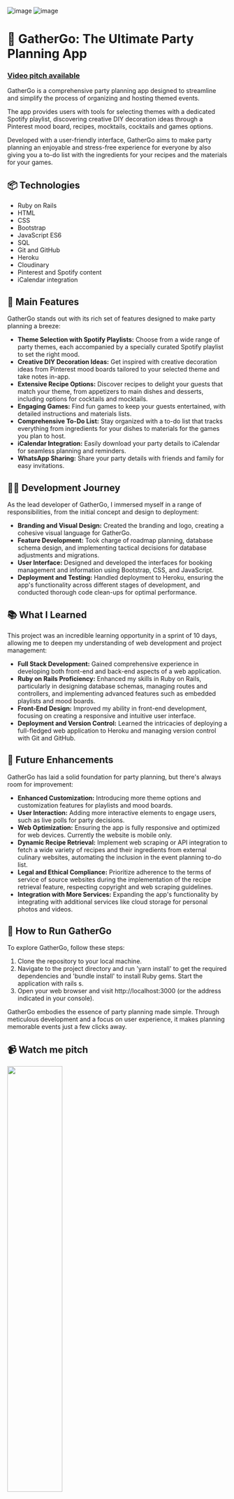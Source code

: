 ![image](https://github.com/ineslucas/gather_go/assets/122114360/f16e0ffd-aaf2-4fbb-a0f4-f17b4e0daedb)
![image](https://github.com/ineslucas/gather_go/assets/122114360/19fb5b4f-587a-4636-bd32-bdaad7122da6)

# 🎉 GatherGo: The Ultimate Party Planning App 
### [Video pitch available](https://youtu.be/uXlWTxWLvlQ?si=sRMfQEyrAih9NW4a&t=1835)

GatherGo is a comprehensive party planning app designed to streamline and simplify the process of organizing and hosting themed events.

The app provides users with tools for selecting themes with a dedicated Spotify playlist, discovering creative DIY decoration ideas through a Pinterest mood board, recipes, mocktails, cocktails and games options.

Developed with a user-friendly interface, GatherGo aims to make party planning an enjoyable and stress-free experience for everyone by also giving you a to-do list with the ingredients for your recipes and the materials for your games.

## 📦 Technologies

* Ruby on Rails
* HTML
* CSS
* Bootstrap
* JavaScript ES6
* SQL
* Git and GitHub
* Heroku
* Cloudinary
* Pinterest and Spotify content
* iCalendar integration

## 🦄 Main Features

GatherGo stands out with its rich set of features designed to make party planning a breeze:

* <b>Theme Selection with Spotify Playlists:</b> Choose from a wide range of party themes, each accompanied by a specially curated Spotify playlist to set the right mood.
* <b>Creative DIY Decoration Ideas:</b> Get inspired with creative decoration ideas from Pinterest mood boards tailored to your selected theme and take notes in-app.
* <b>Extensive Recipe Options:</b> Discover recipes to delight your guests that match your theme, from appetizers to main dishes and desserts, including options for cocktails and mocktails.
* <b>Engaging Games:</b> Find fun games to keep your guests entertained, with detailed instructions and materials lists.
* <b>Comprehensive To-Do List:</b> Stay organized with a to-do list that tracks everything from ingredients for your dishes to materials for the games you plan to host.
* <b>iCalendar Integration:</b> Easily download your party details to iCalendar for seamless planning and reminders.
* <b>WhatsApp Sharing:</b> Share your party details with friends and family for easy invitations.

## 👩‍💻 Development Journey

As the lead developer of GatherGo, I immersed myself in a range of responsibilities, from the initial concept and design to deployment:

* <b>Branding and Visual Design:</b> Created the branding and logo, creating a cohesive visual language for GatherGo.
* <b>Feature Development:</b> Took charge of roadmap planning, database schema design, and implementing tactical decisions for database adjustments and migrations.
* <b>User Interface:</b> Designed and developed the interfaces for booking management and information using Bootstrap, CSS, and JavaScript.
* <b>Deployment and Testing:</b> Handled deployment to Heroku, ensuring the app's functionality across different stages of development, and conducted thorough code clean-ups for optimal performance.

## 📚 What I Learned

This project was an incredible learning opportunity in a sprint of 10 days, allowing me to deepen my understanding of web development and project management:

* <b>Full Stack Development:</b> Gained comprehensive experience in developing both front-end and back-end aspects of a web application.
* <b>Ruby on Rails Proficiency:</b> Enhanced my skills in Ruby on Rails, particularly in designing database schemas, managing routes and controllers, and implementing advanced features such as embedded playlists and mood boards.
* <b>Front-End Design:</b> Improved my ability in front-end development, focusing on creating a responsive and intuitive user interface.
* <b>Deployment and Version Control:</b> Learned the intricacies of deploying a full-fledged web application to Heroku and managing version control with Git and GitHub.

## 💭 Future Enhancements

GatherGo has laid a solid foundation for party planning, but there's always room for improvement:

* <b>Enhanced Customization:</b> Introducing more theme options and customization features for playlists and mood boards.
* <b>User Interaction:</b> Adding more interactive elements to engage users, such as live polls for party decisions.
* <b>Web Optimization:</b> Ensuring the app is fully responsive and optimized for web devices. Currently the website is mobile only.
* <b>Dynamic Recipe Retrieval:</b> Implement web scraping or API integration to fetch a wide variety of recipes and their ingredients from external culinary websites, automating the inclusion in the event planning to-do list.
* <b>Legal and Ethical Compliance:</b> Prioritize adherence to the terms of service of source websites during the implementation of the recipe retrieval feature, respecting copyright and web scraping guidelines.
* <b>Integration with More Services:</b> Expanding the app's functionality by integrating with additional services like cloud storage for personal photos and videos.
  
## 🚦 How to Run GatherGo

To explore GatherGo, follow these steps:

1. Clone the repository to your local machine.
2. Navigate to the project directory and run 'yarn install' to get the required dependencies and 'bundle install' to install Ruby gems.
Start the application with rails s.
3. Open your web browser and visit http://localhost:3000 (or the address indicated in your console).

GatherGo embodies the essence of party planning made simple. Through meticulous development and a focus on user experience, it makes planning memorable events just a few clicks away.

## 📹 Watch me pitch
[<img src="https://images.spr.so/cdn-cgi/imagedelivery/j42No7y-dcokJuNgXeA0ig/a427ebd3-dbf9-45ee-8ca2-3bf04e30c1b8/Screenshot_2023-04-08_at_23.23.26/w=1920,quality=80,fit=scale-down" width="50%">](https://www.youtube.com/watch?v=uXlWTxWLvlQ "Watch me pitch Gather Go")

